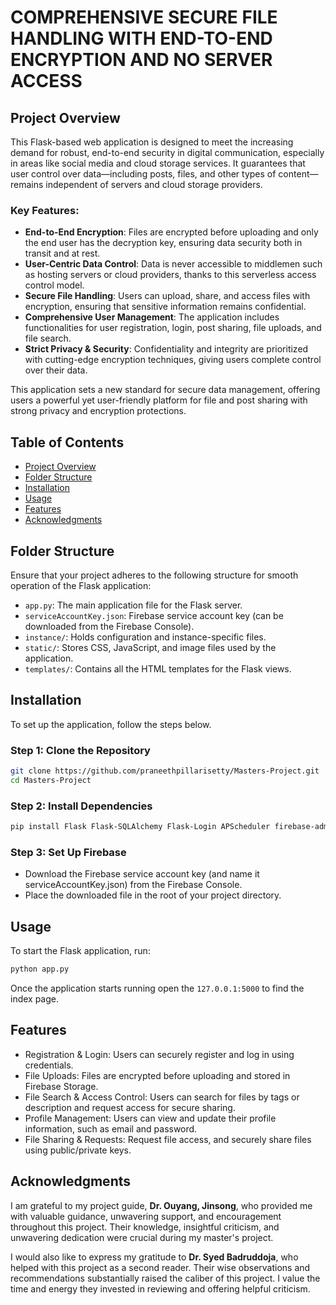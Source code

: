 # COMPREHENSIVE SECURE FILE HANDLING WITH END-TO-END ENCRYPTION AND NO SERVER ACCESS

## Project Overview

This Flask-based web application is designed to meet the increasing demand for robust, end-to-end security in digital communication, especially in areas like social media and cloud storage services. It guarantees that user control over data—including posts, files, and other types of content—remains independent of servers and cloud storage providers.

### Key Features:
- **End-to-End Encryption**: Files are encrypted before uploading and only the end user has the decryption key, ensuring data security both in transit and at rest.
- **User-Centric Data Control**: Data is never accessible to middlemen such as hosting servers or cloud providers, thanks to this serverless access control model.
- **Secure File Handling**: Users can upload, share, and access files with encryption, ensuring that sensitive information remains confidential.
- **Comprehensive User Management**: The application includes functionalities for user registration, login, post sharing, file uploads, and file search.
- **Strict Privacy & Security**: Confidentiality and integrity are prioritized with cutting-edge encryption techniques, giving users complete control over their data.

This application sets a new standard for secure data management, offering users a powerful yet user-friendly platform for file and post sharing with strong privacy and encryption protections.

## Table of Contents
- [Project Overview](#project-overview)
- [Folder Structure](#folder-structure)
- [Installation](#installation)
- [Usage](#usage)
- [Features](#features)
- [Acknowledgments](#Acknowledgments)

## Folder Structure

Ensure that your project adheres to the following structure for smooth operation of the Flask application:

- `app.py`: The main application file for the Flask server.
- `serviceAccountKey.json`: Firebase service account key (can be downloaded from the Firebase Console).
- `instance/`: Holds configuration and instance-specific files.
- `static/`: Stores CSS, JavaScript, and image files used by the application.
- `templates/`: Contains all the HTML templates for the Flask views.

## Installation

To set up the application, follow the steps below.

### Step 1: Clone the Repository

```bash
git clone https://github.com/praneethpillarisetty/Masters-Project.git
cd Masters-Project
```

### Step 2: Install Dependencies
```bash
pip install Flask Flask-SQLAlchemy Flask-Login APScheduler firebase-admin hurry.filesize
```
### Step 3: Set Up Firebase
- Download the Firebase service account key (and name it serviceAccountKey.json) from the Firebase Console.
- Place the downloaded file in the root of your project directory.
  
## Usage
To start the Flask application, run:
```bash
python app.py
```
Once the application starts running open the `127.0.0.1:5000` to find the index page.
## Features
- Registration & Login: Users can securely register and log in using credentials.
- File Uploads: Files are encrypted before uploading and stored in Firebase Storage.
- File Search & Access Control: Users can search for files by tags or description and request access for secure sharing.
- Profile Management: Users can view and update their profile information, such as email and password.
- File Sharing & Requests: Request file access, and securely share files using public/private keys.

## Acknowledgments

I am grateful to my project guide, **Dr. Ouyang, Jinsong**, who provided me with valuable guidance, unwavering support, and encouragement throughout this project. Their knowledge, insightful criticism, and unwavering dedication were crucial during my master's project.

I would also like to express my gratitude to **Dr. Syed Badruddoja**, who helped with this project as a second reader. Their wise observations and recommendations substantially raised the caliber of this project. I value the time and energy they invested in reviewing and offering helpful criticism.



